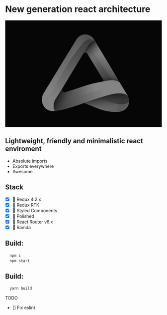 # New generation react architecture

![](src/assets/logo.png)

## Lightweight, friendly and minimalistic react enviroment

- Absolute imports
- Exports everywhere
- Awesome

## Stack

- [x] :hocho: Redux 4.2.x
- [x] :hocho: Redux RTK
- [x] :hocho: Styled Components
- [x] :hocho: Polished
- [x] :hocho: React Router v6.x
- [x] :hocho: Ramda

## Build:

```bash
  npm i
  npm start
```

## Build:

```bash
  yarn build
```

TODO

- [] Fix eslint